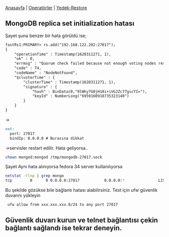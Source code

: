 
[Anasayfa](index.md) | [Operatörler](op.md) | [Yedek-Restore](backup.md)



## MongoDB replica set initialization hatası
Şayet şuna benzer bir hata görüldü ise;

```markdown
fastRs1:PRIMARY> rs.add("192.168.122.202:27017");
{
	"operationTime" : Timestamp(1620311271, 1),
	"ok" : 0,
	"errmsg" : "Quorum check failed because not enough voting nodes responded; required 2 but only the following 1 voting nodes responded: 192.168.122.200:27017; the following nodes did not respond affirmatively: 192.168.122.202:27017 failed with Error connecting to 192.168.122.202:27017 :: caused by :: No route to host",
	"code" : 74,
	"codeName" : "NodeNotFound",
	"$clusterTime" : {
		"clusterTime" : Timestamp(1620311271, 1),
		"signature" : {
			"hash" : BinData(0,"9lWhy7G0jH18i+iVGJZc77gscYI="),
			"keyId" : NumberLong("6959160918735323140")
		}
	}
}

```
-> 

```md
net:
  port: 27017
  bindIp: 0.0.0.0 # Burasına dikkat
```

->servisler restart edilir. Hata geliyorsa..
```sh
chown mongod:mongod /tmp/mongodb-27017.sock 
```
Şayet Aynı hata alınıyorsa fedora 34 server kullanılıyorsa
```sh
netstat -tlnp | grep mongo
tcp        0      0 0.0.0.0:27017           0.0.0.0:*               LISTEN      2120/mongod   
```
Bu şekilde gözükse bile bağlantı hatası alabilirsiniz. Test için ufw güvenlik duvarını yükleyin
```sh
 ufw allow from xxx.xxx.xxx.0/24 to any port 27017
 ```
 Güvenlik duvarı kurun ve telnet bağlantısı çekin bağlantı sağlandı ise tekrar deneyin.
 -----------------------------------------------------------------------------------------


